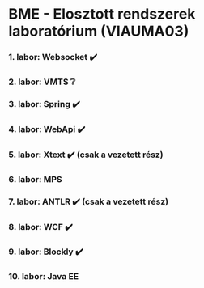 # BME - Elosztott rendszerek laboratórium (VIAUMA03)

### 1. labor: Websocket :heavy_check_mark:

### 2. labor: VMTS :grey_question:

### 3. labor: Spring :heavy_check_mark:

### 4. labor: WebApi :heavy_check_mark:

### 5. labor: Xtext :heavy_check_mark: (csak a vezetett rész)

### 6. labor: MPS

### 7. labor: ANTLR :heavy_check_mark: (csak a vezetett rész)

### 8. labor: WCF :heavy_check_mark:

### 9. labor: Blockly :heavy_check_mark:

### 10. labor: Java EE
